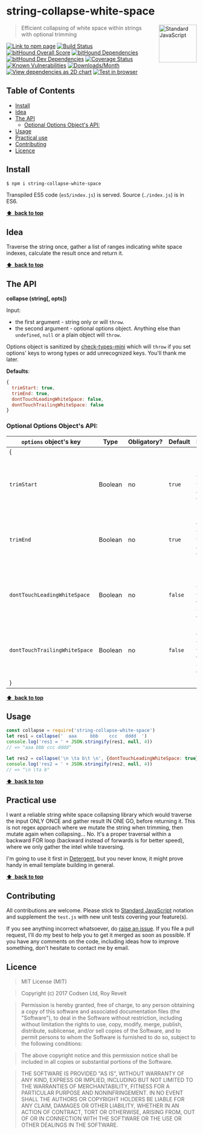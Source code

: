 # string-collapse-white-space

<a href="https://standardjs.com" style="float: right; padding: 0 0 20px 20px;"><img src="https://cdn.rawgit.com/feross/standard/master/sticker.svg" alt="Standard JavaScript" width="100" align="right"></a>

> Efficient collapsing of white space within strings with optional trimming

[![Link to npm page][npm-img]][npm-url]
[![Build Status][travis-img]][travis-url]
[![bitHound Overall Score][overall-img]][overall-url]
[![bitHound Dependencies][deps-img]][deps-url]
[![bitHound Dev Dependencies][dev-img]][dev-url]
[![Coverage Status][cov-img]][cov-url]
[![Known Vulnerabilities][vulnerabilities-img]][vulnerabilities-url]
[![Downloads/Month][downloads-img]][downloads-url]
[![View dependencies as 2D chart][deps2d-img]][deps2d-url]
[![Test in browser][runkit-img]][runkit-url]


## Table of Contents

<!-- START doctoc generated TOC please keep comment here to allow auto update -->
<!-- DON'T EDIT THIS SECTION, INSTEAD RE-RUN doctoc TO UPDATE -->


- [Install](#install)
- [Idea](#idea)
- [The API](#the-api)
  - [Optional Options Object's API:](#optional-options-objects-api)
- [Usage](#usage)
- [Practical use](#practical-use)
- [Contributing](#contributing)
- [Licence](#licence)

<!-- END doctoc generated TOC please keep comment here to allow auto update -->

## Install

```bash
$ npm i string-collapse-white-space
```

Transpiled ES5 code (`es5/index.js`) is served. Source (`./index.js`) is in ES6.

**[⬆ &nbsp;back to top](#)**

## Idea

Traverse the string once, gather a list of ranges indicating white space indexes, calculate the result once and return it.

**[⬆ &nbsp;back to top](#)**

## The API

**collapse (string\[, opts])**

Input:
- the first argument - string only or will `throw`.
- the second argument - optional options object. Anything else than `undefined`, `null` or a plain object will `throw`.

Options object is sanitized by [check-types-mini](https://github.com/codsen/check-types-mini) which will `throw` if you set options' keys to wrong types or add unrecognized keys. You'll thank me later.

**Defaults**:

```js
{
  trimStart: true,
  trimEnd: true,
  dontTouchLeadingWhiteSpace: false,
  dontTouchTrailingWhiteSpace: false
}
```

### Optional Options Object's API:

`options` object's key         | Type     | Obligatory? | Default     | Description
-------------------------------|----------|-------------|-------------|----------------------
{                              |          |             |             |
`trimStart`                    | Boolean  | no          | `true`      | if `false`, leading whitespace will be collapsed to a single space.
`trimEnd`                      | Boolean  | no          | `true`      | if `false`, trailing whitespace will be collapsed to a single space.
`dontTouchLeadingWhiteSpace`   | Boolean  | no          | `false`     | if `true`, leading whitespace won't be touched. Overrides trimStart.
`dontTouchTrailingWhiteSpace`  | Boolean  | no          | `false`     | if `true`, trailing whitespace won't be touched. Overrides trimEnd.
}                              |          |             |             |

**[⬆ &nbsp;back to top](#)**

## Usage

```js
const collapse = require('string-collapse-white-space')
let res1 = collapse('  aaa     bbb    ccc   dddd  ')
console.log('res1 = ' + JSON.stringify(res1, null, 4))
// => "aaa bbb ccc dddd"

let res2 = collapse('\n \ta b\t \n', {dontTouchLeadingWhiteSpace: true})
console.log('res2 = ' + JSON.stringify(res2, null, 4))
// => "\n \ta b"
```

**[⬆ &nbsp;back to top](#)**

## Practical use

I want a reliable string white space collapsing library which would traverse the input ONLY ONCE and gather result IN ONE GO, before returning it. This is not regex approach where we mutate the string when trimming, then mutate again when collapsing... No. It's a proper traversal within a backward FOR loop (backward instead of forwards is for better speed), where we only gather the intel while traversing.

I'm going to use it first in [Detergent](https://github.com/codsen/detergent), but you never know, it might prove handy in email template building in general.

**[⬆ &nbsp;back to top](#)**

## Contributing

All contributions are welcome. Please stick to [Standard JavaScript](https://standardjs.com) notation and supplement the `test.js` with new unit tests covering your feature(s).

If you see anything incorrect whatsoever, do [raise an issue](https://github.com/codsen/string-collapse-white-space/issues). If you file a pull request, I'll do my best to help you to get it merged as soon as possible. If you have any comments on the code, including ideas how to improve something, don't hesitate to contact me by email.

## Licence

> MIT License (MIT)

> Copyright (c) 2017 Codsen Ltd, Roy Revelt

> Permission is hereby granted, free of charge, to any person obtaining a copy
of this software and associated documentation files (the "Software"), to deal
in the Software without restriction, including without limitation the rights
to use, copy, modify, merge, publish, distribute, sublicense, and/or sell
copies of the Software, and to permit persons to whom the Software is
furnished to do so, subject to the following conditions:

> The above copyright notice and this permission notice shall be included in all
copies or substantial portions of the Software.

> THE SOFTWARE IS PROVIDED "AS IS", WITHOUT WARRANTY OF ANY KIND, EXPRESS OR
IMPLIED, INCLUDING BUT NOT LIMITED TO THE WARRANTIES OF MERCHANTABILITY,
FITNESS FOR A PARTICULAR PURPOSE AND NONINFRINGEMENT. IN NO EVENT SHALL THE
AUTHORS OR COPYRIGHT HOLDERS BE LIABLE FOR ANY CLAIM, DAMAGES OR OTHER
LIABILITY, WHETHER IN AN ACTION OF CONTRACT, TORT OR OTHERWISE, ARISING FROM,
OUT OF OR IN CONNECTION WITH THE SOFTWARE OR THE USE OR OTHER DEALINGS IN THE
SOFTWARE.

[npm-img]: https://img.shields.io/npm/v/string-collapse-white-space.svg
[npm-url]: https://www.npmjs.com/package/string-collapse-white-space

[travis-img]: https://travis-ci.org/codsen/string-collapse-white-space.svg?branch=master
[travis-url]: https://travis-ci.org/codsen/string-collapse-white-space

[cov-img]: https://coveralls.io/repos/github/codsen/string-collapse-white-space/badge.svg?branch=master
[cov-url]: https://coveralls.io/github/codsen/string-collapse-white-space?branch=master

[overall-img]: https://www.bithound.io/github/codsen/string-collapse-white-space/badges/score.svg
[overall-url]: https://www.bithound.io/github/codsen/string-collapse-white-space

[deps-img]: https://www.bithound.io/github/codsen/string-collapse-white-space/badges/dependencies.svg
[deps-url]: https://www.bithound.io/github/codsen/string-collapse-white-space/master/dependencies/npm

[dev-img]: https://www.bithound.io/github/codsen/string-collapse-white-space/badges/devDependencies.svg
[dev-url]: https://www.bithound.io/github/codsen/string-collapse-white-space/master/dependencies/npm

[downloads-img]: https://img.shields.io/npm/dm/string-collapse-white-space.svg
[downloads-url]: https://www.npmjs.com/package/string-collapse-white-space

[vulnerabilities-img]: https://snyk.io/test/github/codsen/string-collapse-white-space/badge.svg
[vulnerabilities-url]: https://snyk.io/test/github/codsen/string-collapse-white-space

[deps2d-img]: https://img.shields.io/badge/deps%20in%202D-see_here-08f0fd.svg
[deps2d-url]: http://npm.anvaka.com/#/view/2d/string-collapse-white-space

[runkit-img]: https://img.shields.io/badge/runkit-test_in_browser-ff9900.svg
[runkit-url]: https://npm.runkit.com/string-collapse-white-space
